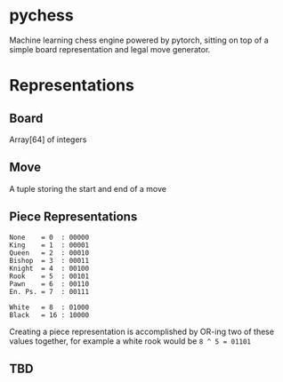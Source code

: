 # pychess
Machine learning chess engine powered by pytorch, sitting on top of a simple board representation and legal move generator.

# Representations
## Board
Array[64] of integers

## Move
A tuple storing the start and end of a move

## Piece Representations

    None    = 0  : 00000
    King    = 1  : 00001
    Queen   = 2  : 00010
    Bishop  = 3  : 00011
    Knight  = 4  : 00100
    Rook    = 5  : 00101
    Pawn    = 6  : 00110
    En. Ps. = 7  : 00111

    White   = 8  : 01000
    Black   = 16 : 10000

Creating a piece representation is accomplished by OR-ing two of these values together, for example a white rook would be `8 ^ 5 = 01101`

## TBD